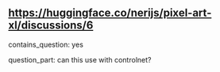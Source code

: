 ## https://huggingface.co/nerijs/pixel-art-xl/discussions/6

contains_question: yes

question_part: can this use with controlnet?